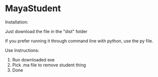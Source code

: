 # MayaStudent
Installation:

Just download the file in the "dist" folder

If you prefer running it through command line with python, use the py file.

Use Instructions:

1. Run downloaded exe
2. Pick .ma file to remove student thing
3. Done
